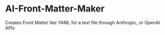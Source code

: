 # AI-Front-Matter-Maker
Creates Front Matter like YAML for a text file through Anthropic, or OpenAI APIs
